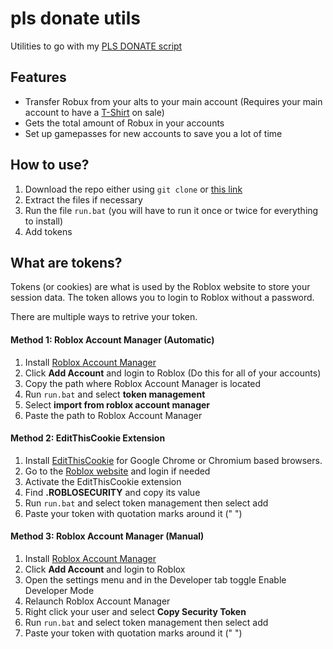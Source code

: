 # pls donate utils
Utilities to go with my [PLS DONATE script](https://github.com/tzechco/roblox-scripts/tree/main/PLS%20DONATE)

## Features
- Transfer Robux from your alts to your main account (Requires your main account to have a [T-Shirt](https://www.roblox.com/develop?View=2) on sale)
- Gets the total amount of Robux in your accounts
- Set up gamepasses for new accounts to save you a lot of time


## How to use?
1. Download the repo either using `git clone` or [this link](https://github.com/tzechco/pls-donate-utils/archive/refs/heads/main.zip)
2. Extract the files if necessary
3. Run the file `run.bat` (you will have to run it once or twice for everything to install)
4. Add tokens


## What are tokens?
Tokens (or cookies) are what is used by the Roblox website to store your session data. The token allows you to login to Roblox without a password.

There are multiple ways to retrive your token.
#### Method 1: Roblox Account Manager (Automatic)
1. Install [Roblox Account Manager](https://github.com/ic3w0lf22/Roblox-Account-Manager)
2. Click **Add Account** and login to Roblox (Do this for all of your accounts)
3. Copy the path where Roblox Account Manager is located
4. Run `run.bat` and select **token management** 
5. Select **import from roblox account manager**
6. Paste the path to Roblox Account Manager

#### Method 2: EditThisCookie Extension
1. Install [EditThisCookie](https://chrome.google.com/webstore/detail/editthiscookie/fngmhnnpilhplaeedifhccceomclgfbg) for Google Chrome or Chromium based browsers.
2. Go to the [Roblox website](https://www.roblox.com) and login if needed
3. Activate the EditThisCookie extension
4. Find **.ROBLOSECURITY** and copy its value
5. Run `run.bat` and select token management then select add
6. Paste your token with quotation marks around it (" ")

#### Method 3: Roblox Account Manager (Manual)
1. Install [Roblox Account Manager](https://github.com/ic3w0lf22/Roblox-Account-Manager)
2. Click **Add Account** and login to Roblox
3. Open the settings menu and in the Developer tab toggle Enable Developer Mode
4. Relaunch Roblox Account Manager
5. Right click your user and select **Copy Security Token**
6. Run `run.bat` and select token management then select add
7. Paste your token with quotation marks around it (" ")
